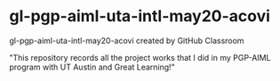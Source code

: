 # gl-pgp-aiml-uta-intl-may20-acovi
gl-pgp-aiml-uta-intl-may20-acovi created by GitHub Classroom

"This repository records all the project works that I did in my PGP-AIML program with UT Austin and Great Learning!"
